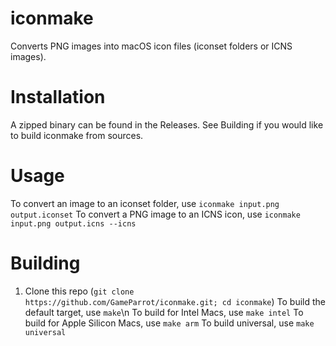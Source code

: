 # iconmake
Converts PNG images into macOS icon files (iconset folders or ICNS images).
# Installation
A zipped binary can be found in the Releases. See Building if you would like to build iconmake from sources.
# Usage
To convert an image to an iconset folder, use ```iconmake input.png output.iconset```
To convert a PNG image to an ICNS icon, use ```iconmake input.png output.icns --icns```
# Building
1. Clone this repo (```git clone https://github.com/GameParrot/iconmake.git; cd iconmake```)
To build the default target, use ```make```\n
To build for Intel Macs, use ```make intel```
To build for Apple Silicon Macs, use ```make arm```
To build universal, use ```make universal```
